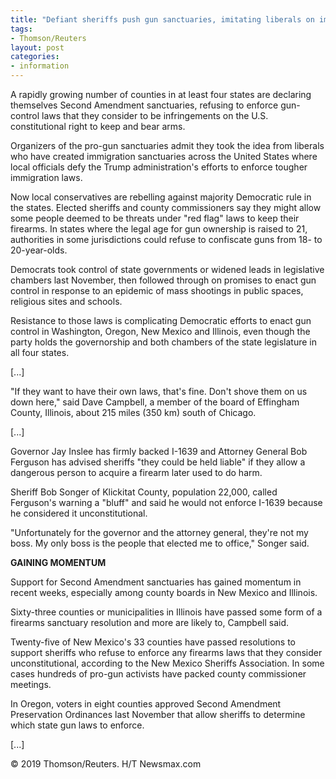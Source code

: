 ```yaml
---
title: "Defiant sheriffs push gun sanctuaries, imitating liberals on immigration"
tags:
- Thomson/Reuters
layout: post
categories:
- information
---
```


A rapidly growing number of counties in at least four states are declaring themselves Second Amendment sanctuaries, refusing to enforce gun-control laws that they consider to be infringements on the U.S. constitutional right to keep and bear arms.

Organizers of the pro-gun sanctuaries admit they took the idea from liberals who have created immigration sanctuaries across the United States where local officials defy the Trump administration's efforts to enforce tougher immigration laws.

Now local conservatives are rebelling against majority Democratic rule in the states. Elected sheriffs and county commissioners say they might allow some people deemed to be threats under "red flag" laws to keep their firearms. In states where the legal age for gun ownership is raised to 21, authorities in some jurisdictions could refuse to confiscate guns from 18- to 20-year-olds.

Democrats took control of state governments or widened leads in legislative chambers last November, then followed through on promises to enact gun control in response to an epidemic of mass shootings in public spaces, religious sites and schools.

Resistance to those laws is complicating Democratic efforts to enact gun control in Washington, Oregon, New Mexico and Illinois, even though the party holds the governorship and both chambers of the state legislature in all four states.

\[...\]

"If they want to have their own laws, that's fine. Don't shove them on us down here," said Dave Campbell, a member of the board of Effingham County, Illinois, about 215 miles (350 km) south of Chicago.

\[...\]

Governor Jay Inslee has firmly backed I-1639 and Attorney General Bob Ferguson has advised sheriffs "they could be held liable" if they allow a dangerous person to acquire a firearm later used to do harm.

Sheriff Bob Songer of Klickitat County, population 22,000, called Ferguson's warning a "bluff" and said he would not enforce I-1639 because he considered it unconstitutional.

"Unfortunately for the governor and the attorney general, they're not my boss. My only boss is the people that elected me to office," Songer said.

**GAINING MOMENTUM**

Support for Second Amendment sanctuaries has gained momentum in recent weeks, especially among county boards in New Mexico and Illinois.

Sixty-three counties or municipalities in Illinois have passed some form of a firearms sanctuary resolution and more are likely to, Campbell said.

Twenty-five of New Mexico's 33 counties have passed resolutions to support sheriffs who refuse to enforce any firearms laws that they consider unconstitutional, according to the New Mexico Sheriffs Association. In some cases hundreds of pro-gun activists have packed county commissioner meetings.

In Oregon, voters in eight counties approved Second Amendment Preservation Ordinances last November that allow sheriffs to determine which state gun laws to enforce.

\[...\]

© 2019 Thomson/Reuters. H/T Newsmax.com
